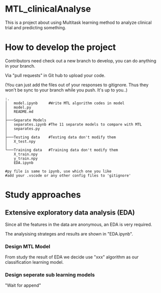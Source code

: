 # MTL_clinicalAnalyse
This is a project about using Multitask learning method to analyze clinical trial and predicting something.


# How to develop the project

Contributors need check out a new branch to develop, you can do anything in your branch.

Via "pull requests" in Git hub to upload your code.

(You can just add the files out of your responses to gitignore. Thus they won't be sync to your branch while you push. It's up to you..)  

    :.
    │   model.ipynb     #Write MTL algorithm codes in model
    │   model.py        
    │   README.md       
    │
    ├───Separate Models 
    │   separates.ipynb #The 11 separate models to compare with MTL
    │   separates.py
    │
    ├───Testing data    #Testing data don't modify them
    │   X_test.npy
    │
    └───Training data   #Training data don't modify them
        X_train.npy
        y_train.npy
        EDA.ipynb
    
    #py file is same to ipynb, use which one you like
    #add your .vscode or any other config files to 'gitignore'

# Study approaches
## Extensive exploratory data analysis (EDA)
Since all the features in the data are anonymous, an EDA is very required.

The analysising strateges and results are shown in "EDA.ipynb".

### Design MTL Model
From study the result of EDA we decide use "xxx" algorithm as our classification learning model. 


### Design seperate sub learning models

"Wait for append"

